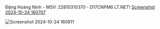 Đặng Hoàng Ninh - MSV: 22810310370 - D17CNPM6 LT.NET!
[Screenshot 2024-10-24 160707](https://github.com/user-attachments/assets/bd795807-4e66-4efa-a1d5-845a047c944b)

![Screenshot 2024-10-24 160811](https://github.com/user-attachments/assets/72336232-9c44-46ce-9277-94db337fd05d)
